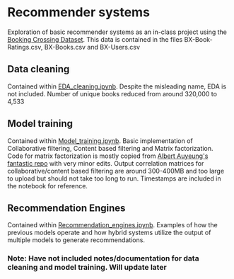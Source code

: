 # Recommender systems
Exploration of basic recommender systems as an in-class project using the [Booking Crossing Dataset](http://www2.informatik.uni-freiburg.de/~cziegler/BX/). This data is contained in the files BX-Book-Ratings.csv, BX-Books.csv and BX-Users.csv


## Data cleaning
Contained within [EDA_cleaning.ipynb](https://github.com/chrischangcm/recommender_system/blob/master/EDA_cleaning.ipynb).
Despite the misleading name, EDA is not included. Number of unique books reduced from around 320,000 to 4,533


## Model training
Contained within [Model_training.ipynb](https://github.com/chrischangcm/recommender_system/blob/master/Model_training.ipynb).
Basic implementation of Collaborative filtering, Content based filtering and Matrix factorization. Code for matrix factorization is mostly copied from [Albert Auyeung's fantastic repo](https://github.com/albertauyeung/matrix-factorization-in-python) with very minor edits. Output correlation matrices for collaborative/content based filtering are around 300-400MB and too large to upload but should not take too long to run. Timestamps are included in the notebook for reference.


## Recommendation Engines
Contained within [Recommendation_engines.ipynb](https://github.com/chrischangcm/recommender_system/blob/master/Recommendation_engines.ipynb).
Examples of how the previous models operate and how hybrid systems utilize the output of multiple models to generate recommendations.



### Note: Have not included notes/documentation for data cleaning and model training. Will update later

